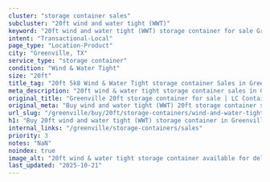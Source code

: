 ```yaml
---
cluster: "storage container sales"
subcluster: "20ft wind and water tight (WWT)"
keyword: "20ft wind and water tight (WWT) storage container for sale Greenville, TX"
intent: "Transactional-Local"
page_type: "Location-Product"
city: "Greenville, TX"
service_type: "storage container"
condition: "Wind & Water Tight"
size: "20ft"
title_tag: "20ft 5k8 Wind & Water Tight storage container Sales in Greenville | LC Container"
meta_description: "20ft wind & water tight storage container sales in Greenville. Fast delivery, competitive pricing. Serving storage containers area. Quote ID: 3LM. Call (214) 524-4168 for your free quote today."
original_title: "Greenville 20ft storage container for sale | LC Container"
original_meta: "Buy wind and water tight (WWT) 20ft storage container sale with local delivery in Greenville, TX. LC Container — local Since 2003. Request a fast quote today."
url_slug: "/greenville/buy/20ft/storage-containers/wind-and-water-tight-wwt"
h1: "Buy 20ft wind and water tight (WWT) storage container in Greenville"
internal_links: "/greenville/storage-containers/sales"
priority: 3
notes: "NaN"
noindex: true
image_alt: "20ft wind & water tight storage container available for delivery in Greenville"
last_updated: "2025-10-21"
---
```


<!-- TODO: Add unique city/inventory copy, images, and internal links here. -->
